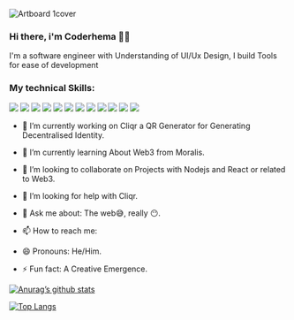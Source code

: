 ![Artboard 1cover](https://user-images.githubusercontent.com/71410992/188290793-b285486e-21df-4ca7-bcb0-d2d817b3ebf9.png)

### Hi there, i'm Coderhema 👋🏽

I'm a software engineer with Understanding of UI/Ux Design, I build Tools for ease of development


### My technical Skills:
![](https://img.shields.io/badge/HTML5-E34F26?style=for-the-badge&logo=html5&logoColor=white)  ![](https://img.shields.io/badge/CSS3-1572B6?style=for-the-badge&logo=css3&logoColor=white)  ![](https://img.shields.io/badge/Node.js-43853D?style=for-the-badge&logo=node.js&logoColor=white)  ![](https://img.shields.io/badge/JavaScript-323330?style=for-the-badge&logo=javascript&logoColor=F7DF1E)   ![](https://img.shields.io/badge/React-20232A?style=for-the-badge&logo=react&logoColor=61DAFB)  ![](https://img.shields.io/badge/MongoDB-4EA94B?style=for-the-badge&logo=mongodb&logoColor=white)   ![](https://img.shields.io/badge/Express.js-404D59?style=for-the-badge)  ![](https://img.shields.io/badge/MySQL-00000F?style=for-the-badge&logo=mysql&logoColor=white)  ![](https://img.shields.io/badge/Bootstrap-563D7C?style=for-the-badge&logo=bootstrap&logoColor=white)   ![](https://img.shields.io/badge/jQuery-0769AD?style=for-the-badge&logo=jquery&logoColor=white)  ![](https://img.shields.io/badge/Adobe%20XD-470137?style=for-the-badge&logo=Adobe%20XD&logoColor=#FF61F6)   ![](https://img.shields.io/badge/Figma-F24E1E?style=for-the-badge&logo=figma&logoColor=white)


- 🔭 I’m currently working on Cliqr a QR Generator for Generating Decentralised Identity.

- 🌱 I’m currently learning About Web3 from Moralis.

- 👯 I’m looking to collaborate on Projects with Nodejs and React or related to Web3.

- 🤔 I’m looking for help with Cliqr.

- 💬 Ask me about: The web😅, really 😶.

- 📫 How to reach me:

- 😄 Pronouns: He/Him.

- ⚡ Fun fact: A Creative Emergence.


[![Anurag’s github stats](https://github-readme-stats.vercel.app/api?username=Opedepodepes-Olugbemi)](https://github.com/Opedepodepes-Olugbemi)

[![Top Langs](https://github-readme-stats.vercel.app/api/top-langs/?username=Opedepodepes-Olugbemi&layout=compact)](https://github.com/Opedepodepes-Olugbemi)
